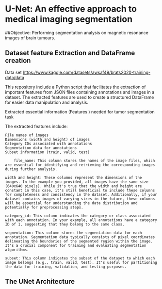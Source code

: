 # U-Net: An effective approach to medical imaging segmentation

##Objective: Performing segmentation analysis on magnetic resonance images of brain tumours.

## Dataset feature Extraction and DataFrame creation
Data set https://www.kaggle.com/datasets/awsaf49/brats2020-training-data/data

This repository include a Python script that facilitates the extraction of important features from JSON files containing annotations and images in a dataset. The extracted features are used to create a structured DataFrame for easier data manipulation and analysis.

Extracted essential information (Features ) needed for tumor segmentation task 

The extracted features include:

    File names of images
    Dimensions (width and height) of images
    Category IDs associated with annotations
    Segmentation data for annotations
    Subset information (train, valid, test)

        file_name: This column stores the names of the image files, which are essential for identifying and retrieving the corresponding images during further analysis.

    width and height: These columns represent the dimensions of the images. In the example you provided, all images have the same size (640x640 pixels). While it's true that the width and height are constant in this case, it's still beneficial to include these columns for completeness and consistency in the dataset. Additionally, if your dataset contains images of varying sizes in the future, these columns will be essential for understanding the data distribution and potentially for preprocessing steps.

    category_id: This column indicates the category or class associated with each annotation. In your example, all annotations have a category ID of 1, suggesting that they belong to the same class.

    segmentation: This column stores the segmentation data for each annotation. Segmentation data typically consists of pixel coordinates delineating the boundaries of the segmented region within the image. It's a crucial component for training and evaluating segmentation algorithms.

    subset: This column indicates the subset of the dataset to which each image belongs (e.g., train, valid, test). It's useful for partitioning the data for training, validation, and testing purposes.

## The UNet Architecture
